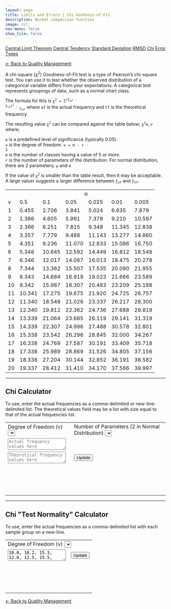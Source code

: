 ```yaml
---
layout: page
title: Limits and Errors | Chi Goodness-of-Fit
description: Normal comparison function
image: nil
nav-menu: false
show_tile: false
---
```


<a href="central-limit-theorem.html" class="button small">Central Limit Theorem</a>
<a href="central-tendency.html" class="button small">Central Tendency</a>
<a href="standard-deviation.html" class="button small">Standard Deviation</a>
<a href="rmsd.html" class="button small">RMSD</a>
<a href="chi.html" class="button special small">Chi</a>
<a href="error-types.html" class="button small">Error Types</a>

<script src="../../assets/js/spc.js"></script>
<script src="../../assets/js/chi.js"></script>

<a href="/quality-management">&#x2190; Back to Quality Management</a>

A chi-square (&chi;<sup>2</sup>) Goodness-of-Fit test is a type of Pearson’s chi-square test. You can use it to test whether the observed distribution of a categorical variable differs from your expectations. A categorical test represents groupings of data, such as a normal chart class.

The formula for this is <code>&chi;<sup>2</sup> = &Sigma;<sup>(&fnof;<sub>af</sub> - &fnof;<sub>tf</sub>)<sup>2</sup></sup> &frasl; <sub>&fnof;<sub>tf</sub></sub></code>, where <code>af</code> is the actual frequency and <code>tf</code> is the theoretical frequency.

The resulting value <code>&chi;<sup>2</sup></code> can be compared against the table below; <code>&chi;<sup>2</sup>&alpha;,&nu;</code> where;

<code>&alpha;</code> is a predefined level of significance (typically 0.05).<br />
<code>&nu;</code> is the degree of freedom. <code>&nu; = m - r - 1</code><br />
<code>m</code> is the number of classes having a value of 5 or more.<br />
<code>r</code> is the number of parameters of the distribution. For normal distribution, there are 2 parameters; <code>&micro;</code> and <code>&sigma;</code>

If the value of <code>&chi;<sup>2</sup></code> is smaller than the table result, then it may be acceptable. A large valuer suggests a larger difference between <code>&fnof;<sub>af</sub></code> and <code>&fnof;<sub>tf</sub></code>.

<table>
  <th>
    <td colspan="7" style="text-align: center;">&alpha;</td>
  </th>
  <tr>
    <td>&nu;</td>
    <td>0.5</td>
    <td>0.1</td>
    <td>0.05</td>
    <td>0.025</td>
    <td>0.01</td>
    <td>0.005</td>
  </tr>
  <tr>
    <td>1</td>
    <td>0.455</td>
    <td>2.706</td>
    <td>3.841</td>
    <td>5.024</td>
    <td>6.635</td>
    <td>7.879</td>
  </tr>
  <tr>
    <td>2</td>
    <td>1.386</td>
    <td>4.605</td>
    <td>5.991</td>
    <td>7.378</td>
    <td>9.210</td>
    <td>10.597</td>
  </tr>
  <tr>
    <td>3</td>
    <td>2.366</td>
    <td>6.251</td>
    <td>7.815</td>
    <td>9.348</td>
    <td>11.345</td>
    <td>12.838</td>
  </tr>
  <tr>
    <td>4</td>
    <td>3.357</td>
    <td>7.779</td>
    <td>9.488</td>
    <td>11.143</td>
    <td>13.277</td>
    <td>14.860</td>
  </tr>
  <tr>
    <td>5</td>
    <td>4.351</td>
    <td>9.236</td>
    <td>11.070</td>
    <td>12.833</td>
    <td>15.086</td>
    <td>16.750</td>
  </tr>
  <tr>
    <td>6</td>
    <td>5.348</td>
    <td>10.645</td>
    <td>12.592</td>
    <td>14.449</td>
    <td>16.812</td>
    <td>18.548</td>
  </tr>
  <tr>
    <td>7</td>
    <td>6.346</td>
    <td>12.017</td>
    <td>14.067</td>
    <td>16.013</td>
    <td>18.475</td>
    <td>20.278</td>
  </tr>
  <tr>
    <td>8</td>
    <td>7.344</td>
    <td>13.362</td>
    <td>15.507</td>
    <td>17.535</td>
    <td>20.090</td>
    <td>21.955</td>
  </tr>
  <tr>
    <td>9</td>
    <td>8.343</td>
    <td>14.684</td>
    <td>16.919</td>
    <td>19.023</td>
    <td>21.666</td>
    <td>23.589</td>
  </tr>
  <tr>
    <td>10</td>
    <td>9.342</td>
    <td>15.987</td>
    <td>18.307</td>
    <td>20.483</td>
    <td>23.209</td>
    <td>25.188</td>
  </tr>
  <tr>
    <td>11</td>
    <td>10.341</td>
    <td>17.275</td>
    <td>19.675</td>
    <td>21.920</td>
    <td>24.725</td>
    <td>26.757</td>
  </tr>
  <tr>
    <td>12</td>
    <td>11.340</td>
    <td>18.549</td>
    <td>21.026</td>
    <td>23.337</td>
    <td>26.217</td>
    <td>28.300</td>
  </tr>
  <tr>
    <td>13</td>
    <td>12.340</td>
    <td>19.812</td>
    <td>22.362</td>
    <td>24.736</td>
    <td>27.688</td>
    <td>29.819</td>
  </tr>
  <tr>
    <td>14</td>
    <td>13.339</td>
    <td>21.064</td>
    <td>23.685</td>
    <td>26.119</td>
    <td>29.141</td>
    <td>31.319</td>
  </tr>
  <tr>
    <td>15</td>
    <td>14.339</td>
    <td>22.307</td>
    <td>24.996</td>
    <td>27.488</td>
    <td>30.578</td>
    <td>32.801</td>
  </tr>
  <tr>
    <td>16</td>
    <td>15.338</td>
    <td>23.542</td>
    <td>26.296</td>
    <td>28.845</td>
    <td>32.000</td>
    <td>34.267</td>
  </tr>
  <tr>
    <td>17</td>
    <td>16.338</td>
    <td>24.769</td>
    <td>27.587</td>
    <td>30.191</td>
    <td>33.409</td>
    <td>35.718</td>
  </tr>
  <tr>
    <td>18</td>
    <td>17.338</td>
    <td>25.989</td>
    <td>28.869</td>
    <td>31.526</td>
    <td>34.805</td>
    <td>37.156</td>
  </tr>
  <tr>
    <td>19</td>
    <td>18.338</td>
    <td>27.204</td>
    <td>30.144</td>
    <td>32.852</td>
    <td>36.191</td>
    <td>38.582</td>
  </tr>
  <tr>
    <td>20</td>
    <td>19.337</td>
    <td>28.412</td>
    <td>31.410</td>
    <td>34.170</td>
    <td>37.566</td>
    <td>39.997</td>
  </tr>
</table>

----

## Chi Calculator

To use, enter the actual frequencies as a comma-delimited or new-line-delimited list. The theoretical values field may be a list with size equal to that of the actual frequencies list.

<table>
  <tr>
    <td colspan="3">
      Degree of Freedom (&nu;)
      <select id="data-nu"></select>
    </td>
    <td colspan="3">
      Number of Parameters (2 in Normal Distribution)
      <select id="data-param"></select>
    </td>
  </tr>
  <tr>
    <td colspan="6">
      <textarea id="data-act" onchange="update();" placeholder="Actual frequency values here"></textarea>
    </td>
  </tr>
  <tr>
    <td colspan="5">
      <textarea id="data-the" onchange="update();" placeholder="Theoretical frequency values here"></textarea>
    </td>
    <td colspan="1" style="max-width: 100px;">
      <button onclick="update();">Update</button>
    </td>
  </tr>
  <tr>
    <td colspan="6">
      <div style="min-height: 50px; max-width: 1400px; padding: 20px; overflow-x: scroll; display: flex; flex-wrap: no-wrap;">
        <div id="result" style="display: inline-block; flex: 0 0 auto;"></div>
      </div>
    </td>
  </tr>
</table>

----

## Chi "Test Normality" Calculator

To use, enter the actual frequencies as a comma-delimited list with each sample group on a new-line.

<table>
  <tr>
    <td colspan="6">
      Degree of Freedom (&nu;)
      <select id="data-test-nu"></select>
    </td>
  </tr>
  <tr>
    <td colspan="5">
      <textarea id="data-test-act" onchange="update();" placeholder="Frequency values here">
18.0, 16.2, 15.3, 12.0, 12.5, 15.5, 13.8, 17.6, 14.8, 15.8
18.7, 17.6, 14.2, 15.8, 13.4, 17.0, 14.6, 17.2, 17.4, 17.0
19.2, 15.2, 16.0, 19.4, 14.0, 17.5, 16.3, 17.0, 22.5, 15.4
16.8, 14.3, 14.6, 130.0,16.4, 11.5, 14.8, 12.9, 16.5, 18.2
15.5, 18.2, 15.9, 18.4, 13.5, 15.4, 12.5, 16.3, 18.2, 14.8
16.1, 15.5, 17.3, 16.6, 18.1, 14.6, 14.9, 18.9, 12.8, 15.1
      </textarea>
    </td>
    <td colspan="1" style="max-width: 100px;">
      <button onclick="updateTest();">Update</button>
    </td>
  </tr>
  <tr>
    <td colspan="6">
      <div style="min-height: 50px; max-width: 1400px; padding: 20px; overflow-x: scroll; display: flex; flex-wrap: no-wrap;">
        <div id="test-result" style="display: inline-block; flex: 0 0 auto;"></div>
      </div>
    </td>
  </tr>
</table>

<a href="/quality-management">&#x2190; Back to Quality Management</a>